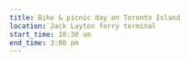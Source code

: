 ```yaml
---
title: Bike & picnic day on Toronto Island
location: Jack Layton ferry terminal
start_time: 10:30 am
end_time: 3:00 pm
---
```


